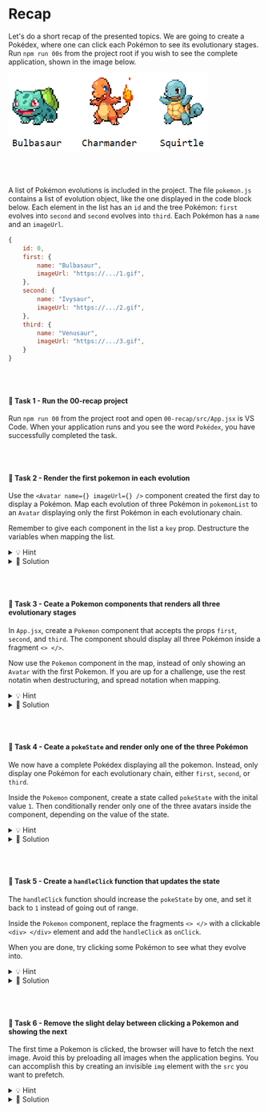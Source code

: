 # Recap

Let's do a short recap of the presented topics. We are going to create a Pokédex, where one can click each Pokémon to see its evolutionary stages. Run `npm run 00s` from the project root if you wish to see the complete application, shown in the image below.

<img src="./public/starter_pokemon.png">

<br><br>

A list of Pokémon evolutions is included in the project. The file `pokemon.js` contains a list of evolution object, like the one displayed in the code block below. Each element in the list has an `id` and the tree Pokémon: `first` evolves into `second` and `second` evolves into `third`. Each Pokémon has a `name` and an `imageUrl`.
```js
{
    id: 0,
    first: {
        name: "Bulbasaur",
        imageUrl: "https://.../1.gif",
    },
    second: {
        name: "Ivysaur",
        imageUrl: "https://.../2.gif",
    },
    third: {
        name: "Venusaur",
        imageUrl: "https://.../3.gif",
    }
}
```

<br><br>

#### 📌 Task 1 - Run the 00-recap project
Run `npm run 00` from the project root and open `00-recap/src/App.jsx` is VS Code. When your application runs and you see the word `Pokédex`, you have successfully completed the task.

<br><br>

#### 📌 Task 2 - Render the first pokemon in each evolution
Use the `<Avatar name={} imageUrl={} />` component created the first day to display a Pokémon. Map each evolution of three Pokémon in `pokemonList` to an `Avatar` displaying only the first Pokémon in each evolutionary chain.

Remember to give each component in the list a `key` prop. Destructure the variables when mapping the list.

<details><summary>💡 Hint</summary>

```jsx
const App = () => <>
  { pokemonList.map(({ /* destructure */ }) => <Avatar key={ /* key */ } />) }
</>
```
</details>

<details><summary>🔑 Solution</summary>

```jsx
import React, { useState } from 'react'

import Avatar from "./Avatar"
import pokemonList from "./pokemon"

const App = () => <>
  { pokemonList.map(({ id, first }) => <Avatar key={id} {...first} />) }
</>

export default App
```
</details>

<br><br>

#### 📌 Task 3 - Ceate a Pokemon components that renders all three evolutionary stages
In `App.jsx`, create a `Pokemon` component that accepts the props `first`, `second`, and `third`. The component should display all three Pokémon inside a fragment `<> </>`.

Now use the `Pokemon` component in the map, instead of only showing an `Avatar` with the first Pokemon. If you are up for a challenge, use the rest notatin when destructuring, and spread notation when mapping.
<details><summary>💡 Hint</summary>

```js
.map({ id, ...pokemon }) => <Pokemon id={key} { ...pokemon } />
```
</details>
<details><summary>🔑 Solution</summary>

```jsx
import React, { useState } from 'react'

import Avatar from "./Avatar"
import pokemonList from "./pokemon"

const Pokemon = ({ first, second, third }) => {
  return <>
    <Avatar {...first} />
    <Avatar {...second} />
    <Avatar {...third} />
  </>
}

const App = () => <>
  { pokemonList.map(({ id, ...pokemon }) => <Pokemon key={id} {...pokemon} />) }
</>

export default App
```
</details>

<br><br>

#### 📌 Task 4 - Ceate a `pokeState` and render only one of the three Pokémon
We now have a complete Pokédex displaying all the pokemon. Instead, only display one Pokémon for each evolutionary chain, either `first`, `second`, or `third`.

Inside the `Pokemon` component, create a state called `pokeState` with the inital value `1`. Then conditionally render only one of the three avatars inside the component, depending on the value of the state.

<details><summary>💡 Hint</summary>

```jsx
const [ /* destructure */ ] = useState(1)

return <>
   { /* condition */ && <Avatar {...first} /> }
   { /* second */ }
   { /* third */ }
</>
```
</details>
<details><summary>🔑 Solution</summary>

```jsx
import React, { useState } from 'react'

import Avatar from "./Avatar"
import pokemonList from "./pokemon"

const Pokemon = ({ first, second, third }) => {
  const [pokeState, setPokeState] = useState(1)

  return <>
    { pokeState === 1 && <Avatar {...first} /> }
    { pokeState === 2 && <Avatar {...second} /> }
    { pokeState === 3 && <Avatar {...third} /> }
  </>
}

const App = () => <>
  { pokemonList.map(({ id, ...pokemon }) => <Pokemon key={id} {...pokemon} />) }
</>

export default App
```
</details>

<br><br>

#### 📌 Task 5 - Create a `handleClick` function that updates the state
The `handleClick` function should increase the `pokeState` by one, and set it back to `1` instead of going out of range.

Inside the `Pokemon` component, replace the fragments `<> </>` with a clickable `<div> </div>` element and add the `handleClick` as `onClick`.

When you are done, try clicking some Pokémon to see what they evolve into. 

<details><summary>💡 Hint</summary>

```jsx
const handleClick = () => {
  setPokeState( /* new pokestate */ )
}
```
</details>
<details><summary>🔑 Solution</summary>

```jsx
import React, { useState } from 'react'

import Avatar from "./Avatar"
import pokemonList from "./pokemon"

const Pokemon = ({ first, second, third }) => {
  const [pokeState, setPokeState] = useState(1)

  const handleClick = () => {
    setPokeState(pokeState < 3 ? pokeState + 1 : 1)
  }

  return <div onClick={handleClick}>
    { pokeState === 1 && <Avatar {...first} /> }
    { pokeState === 2 && <Avatar {...second} /> }
    { pokeState === 3 && <Avatar {...third} /> }
  </div>
}

const App = () => <>
  { pokemonList.map(({ id, ...pokemon }) => <Pokemon key={id} {...pokemon} />) }
</>

export default App
```
</details>

<br><br>

#### 💎 Task 6 - Remove the slight delay between clicking a Pokemon and showing the next
The first time a Pokemon is clicked, the browser will have to fetch the next image. Avoid this by preloading all images when the application begins. You can accomplish this by creating an invisible `img` element with the `src` you want to prefetch.

<details><summary>💡 Hint</summary>

```jsx
<img src={} style={{width: 0}} />
```
</details>
<details><summary>🔑 Solution</summary>

```jsx
import React, { useState } from 'react'

import Avatar from "./Avatar"
import pokemonList from "./pokemon"

const Pokemon = ({ first, second, third }) => {
  const [pokeState, setPokeState] = useState(1)

  const handleClick = () => {
    setPokeState(pokeState < 3 ? pokeState + 1 : 1)
  }

  return <div onClick={handleClick}>
    { pokeState === 1 && <Avatar {...first} /> }
    { pokeState === 2 && <Avatar {...second} /> }
    { pokeState === 3 && <Avatar {...third} /> }
    <img src={second.imageUrl} style={{width: 0}} />
    <img src={third.imageUrl} style={{width: 0}} />
  </div>
}

const App = () => <>
  { pokemonList.map(({ id, ...pokemon }) => <Pokemon key={id} {...pokemon} />) }
</>

export default App
```
</details>